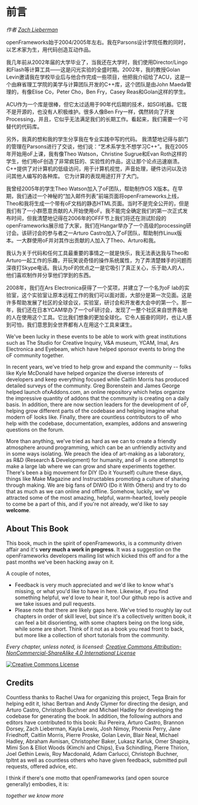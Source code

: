 # 前言

*作者 [Zach Lieberman](http://thesystemis.com)*


openFrameworks始于2004/2005年左右。我在Parsons设计学院任教的同时，以艺术家为生，用代码创造互动作品。

我几年前从2002年届的大学毕业了，当我还在大学时，我们使用Director/Lingo和Flash等计算工具——这是闪光实验的全盛时期。2002年，我的教授Golan Levin邀请我在学校毕业后与他合作完成一些项目，他把我介绍给了ACU，这是一个由麻省理工学院的美学与计算团队开发的C++库，这个团队是由John Maeda管理的，有像Elise Co，Peter Cho，Ben Fry，Casey Reas和Golan这样的学生。

ACU作为一个库是很棒，但它太过适用于90年代后期的技术，如SGI机器。它既不是开源的，也没有人积极维护。很多人像Ben Fry一样，偶然转向了开发Processing，并且，它似乎无法满足我们的长期工作。看起来，我们需要一个可替代的代码库。

另外，我真的想和我的学生分享我在专业实践中写的代码。 我清楚地记得与部门的管理在Parsons进行了交谈，他们说：“艺术系学生不想学习C++”。我在2005年开始用oF上课，我有像Theo Watson，Christine Sugrue和Evan Roth这样的学生，他们用oF创造了非常疯狂的、实验性的作品，这让那个论点迅速崩溃。C++提供了对计算机的低级访问，用于计算机视觉，声音处理，硬件访问以及访问其他人编写的各种库。 它为计算的表现用途打开了大门。

我曾经2005年的学生Theo Watson加入了oF团队，帮助制作OS X版本。在早期，我们通过一个神秘的“加入邮件列表”前端页面将openFrameworks上线，Theo和我将生成一个带有oF文档的静态HTML页面。当时不是完全公开的，但是我们有了一小群愿意贡献的人开始使用oF。我不能完全确定我们的第一次正式发布时间，但我清楚地记得在2006年的OFFF节上我们将还在测试阶段的openFrameworks展示给了大家，我们在Hangar举办了一个高级的processing研讨会。该研讨会的参与者之一Arturo Castro加入了oF团队，帮助制作Linux版本。一大群使用oF并对其作出贡献的人加入了Theo、Arturo和我。

我认为关于代码和任何工具最重要的事情之一就是快乐，我无法表达我与Theo和Arturo一起工作的乐趣，开玩笑说奇怪的操作系统属性，为了弄清楚棘手的问题而深夜打Skype电话。我认为oF的优点之一是它吸引了真正关心，乐于助人的人，他们喜欢制作并分享他们学到的东西。

2008年，我们在Ars Electronica获得了一个奖项，并建立了一个名为oF lab的实验室，这个实验室让原本远程工作的我们可以面对面，大部分是第一次见面。这是许多帮助发展了社区的全球会议，实验室，研讨会和开发者大会中的第一个。那一年，我们还在日本YCAM举办了一个oF研讨会，发现了一整个社区来自世界各地的人在使用这个工具。它比我们想象的更加全球化。它令人振奋的同时，也让人感到可怕，我们意思到全世界都有人在用这个工具来谋生。

We've been lucky in these events to be able to work with great institutions such as The Studio for Creative Inquiry, V&A museum, YCAM, Imal, Ars Electronica and Eyebeam, which have helped sponsor events to bring the oF community together.

In recent years, we've tried to help grow and expand the community -- folks like Kyle McDonald have helped organize the diverse interests of developers and keep everything focused while Caitlin Morris has produced detailed surveys of the community.  Greg Borenstein and James George helped launch ofxAddons.com, an online repository which helps organize the impressive quantity of addons that the community is creating on a daily basis.  In addition, there are now section leaders for the development of oF, helping grow different parts of the codebase and helping imagine what modern oF looks like.  Finally, there are countless contributors to oF who help with the codebase, documentation, examples, addons and answering questions on the forum.

More than anything, we've tried as hard as we can to create a friendly atmosphere around programming, which can be an unfriendly activity and in some ways isolating.  We preach the idea of art-making as a laboratory, as R&D (Research & Development) for humanity, and oF is one attempt to make a large lab where we can grow and share experiments together.   There's been a big movement for DIY  (Do it Yourself) culture these days, things like Make Magazine and Instructables promoting a culture of sharing through making.  We are big fans of DIWO (Do it With Others) and try to do that as much as we can online and offline.  Somehow, luckily, we've attracted some of the most amazing, helpful, warm-hearted, lovely people to come be a part of this, and if you're not already, we'd like to say **welcome**.


## About This Book

This book, much in the spirit of openFrameworks, is a community driven affair and it's **very much a work in progress**.   It was a suggestion on the openFrameworks developers mailing list which kicked this off and for a the past months we've been hacking away on it.

A couple of notes,

* Feedback is very much appreciated and we'd like to know what's missing, or what you'd like to have in here.  Likewise, if you find something helpful, we'd love to hear it, too!  Our github repo is active and we take issues and pull requests.
* Please note that there are likely gaps here.  We've tried to roughly lay out chapters in order of skill level, but since it's a collectively written book, it can feel a bit disorienting, with some chapters being on the long side, while some are short.  Think of it not as a book you read front to back, but more like a collection of short tutorials from the community.

*Every chapter, unless noted, is licensed: [Creative Commons Attribution-NonCommercial-ShareAlike 4.0 International License](http://creativecommons.org/licenses/by-nc-sa/4.0/deed.en_US)*

<a rel="license" href="http://creativecommons.org/licenses/by-nc-sa/4.0/deed.en_US"><img alt="Creative Commons License" style="border-width:0" src="http://i.creativecommons.org/l/by-nc-sa/4.0/88x31.png" /></a>


## Credits

Countless thanks to Rachel Uwa for organizing this project, Tega Brain for helping edit it, Ishac Bertran and Andy Clymer for directing the design, and Arturo Castro, Christoph Buchner and Michael Hadley for developing the codebase for generating the book.   In addition, the following authors and editors have contributed to this book:  Rui Pereira, Arturo Castro, Brannon Dorsey, Zach Lieberman, Kayla Lewis, Josh Nimoy, Phoenix Perry, Jane Friedhoff, Caitlin Morris, Pierre Proske, Golan Levin, Blair Neal, Michael Hadley, Abraham Avnisan, Christopher Baker, Lukasz Karluk, Omer Shapira, Mimi Son & Elliot Woods (Kimchi and Chips), Eva Schindling, Pierre Thirion, Joel Gethin Lewis, Roy Macdonald, Adam Carlucci, Christoph Buchner, tpltnt as well as countless others who have given feedback, submitted pull requests, offered advice, etc.

I think if there's one motto that openFrameworks (and open source generally) embodies, it is:

*together we know more*
